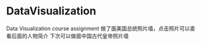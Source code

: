 # DataVisualization

Data Visualization course assignment
做了面美国总统照片墙，点击照片可以查看后面的人物简介
下次可以做面中国古代皇帝照片墙
